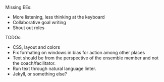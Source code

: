 Missing EEs:
* More listening, less thinking at the keyboard
* Collaborative goal writing
* Shout out roles

TODOs:
* CSS, layout and colors
* Fix formating on windows in bias for action among other places
* Text should be from the perspective of the ensemble member and not the coach/facilitator.
* Run text through natural language linter.
* Jekyll, or something else?
